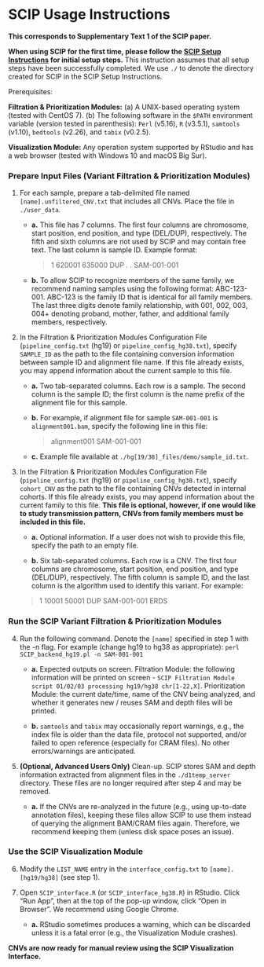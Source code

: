 # SCIP Usage Instructions
**This corresponds to Supplementary Text 1 of the SCIP paper.**

**When using SCIP for the first time, please follow the <a href='https://github.com/qd29/SCIP/blob/main/setup_instructions.md'>SCIP Setup Instructions</a> for initial setup steps.** This instruction assumes that all setup steps have been successfully completed. We use `./` to denote the directory created for SCIP in the SCIP Setup Instructions.

Prerequisites:

**Filtration & Prioritization Modules:** (a) A UNIX-based operating system (tested with CentOS 7). (b) The following software in the `$PATH` environment variable (version tested in parenthesis): `Perl` (v5.16), `R` (v3.5.1), `samtools` (v1.10), `bedtools` (v2.26), and `tabix` (v0.2.5).

**Visualization Module:** Any operation system supported by RStudio and has a web browser (tested with Windows 10 and macOS Big Sur).


### Prepare Input Files (Variant Filtration & Prioritization Modules)
1. For each sample, prepare a tab-delimited file named `[name].unfiltered_CNV.txt` that includes all CNVs. Place the file in `./user_data`.

    - **a.** This file has 7 columns. The first four columns are chromosome, start position, end position, and type (DEL/DUP), respectively. The fifth and sixth columns are not used by SCIP and may contain free text. The last column is sample ID. Example format:<br>
      >1 620001 635000 DUP . . SAM-001-001

    - **b.** To allow SCIP to recognize members of the same family, we recommend naming samples using the following format: ABC-123-001. ABC-123 is the family ID that is identical for all family members. The last three digits denote family relationship, with 001, 002, 003, 004+ denoting proband, mother, father, and additional family members, respectively.

2. In the Filtration & Prioritization Modules Configuration File (`pipeline_config.txt` (hg19) or `pipeline_config_hg38.txt`), specify `SAMPLE_ID` as the path to the file containing conversion information between sample ID and alignment file name. If this file already exists, you may append information about the current sample to this file. 

    - **a.** Two tab-separated columns. Each row is a sample. The second column is the sample ID; the first column is the name prefix of the alignment file for this sample.

    - **b.** For example, if alignment file for sample `SAM-001-001` is `alignment001.bam`, specify the following line in this file:<br>
      >alignment001 SAM-001-001

    - **c.** Example file available at `./hg[19/38]_files/demo/sample_id.txt`.

3. In the Filtration & Prioritization Modules Configuration File (`pipeline_config.txt` (hg19) or `pipeline_config_hg38.txt`), specify `cohort_CNV` as the path to the file containing CNVs detected in internal cohorts. If this file already exists, you may append information about the current family to this file. **This file is optional, however, if one would like to study transmission pattern, CNVs from family members must be included in this file.** 

    - **a.** Optional information. If a user does not wish to provide this file, specify the path to an empty file. 

    - **b.** Six tab-separated columns. Each row is a CNV. The first four columns are chromosome, start position, end position, and type (DEL/DUP), respectively. The fifth column is sample ID, and the last column is the algorithm used to identify this variant. For example:<br>
    >1 10001 50001 DUP SAM-001-001 ERDS

### Run the SCIP Variant Filtration & Prioritization Modules
4. Run the following command. Denote the `[name]` specified in step 1 with the -n flag. For example (change hg19 to hg38 as appropriate): `perl SCIP_backend_hg19.pl -n SAM-001-001`

    - **a.** Expected outputs on screen. Filtration Module: the following information will be printed on screen - `SCIP Filtration Module script 01/02/03 processing hg19/hg38 chr[1-22,X]`. Prioritization Module: the current date/time, name of the CNV being analyzed, and whether it generates new / reuses SAM and depth files will be printed. 

    - **b.** `samtools` and `tabix` may occasionally report warnings, e.g., the index file is older than the data file, protocol not supported, and/or failed to open reference (especially for CRAM files). No other errors/warnings are anticipated. 

5. **(Optional, Advanced Users Only)** Clean-up. SCIP stores SAM and depth information extracted from alignment files in the `./d1temp_server` directory. These files are no longer required after step 4 and may be removed. 

    - **a.** If the CNVs are re-analyzed in the future (e.g., using up-to-date annotation files), keeping these files allow SCIP to use them instead of querying the alignment BAM/CRAM files again. Therefore, we recommend keeping them (unless disk space poses an issue).

### Use the SCIP Visualization Module
6. Modify the `LIST_NAME` entry in the `interface_config.txt` to `[name].[hg19/hg38]` (see step 1).

8. Open `SCIP_interface.R` (or `SCIP_interface_hg38.R`) in RStudio. Click “Run App”, then at the top of the pop-up window, click “Open in Browser”. We recommend using Google Chrome.

    - **a.** RStudio sometimes produces a warning, which can be discarded unless it is a fatal error (e.g., the Visualization Module crashes).

**CNVs are now ready for manual review using the SCIP Visualization Interface.**
